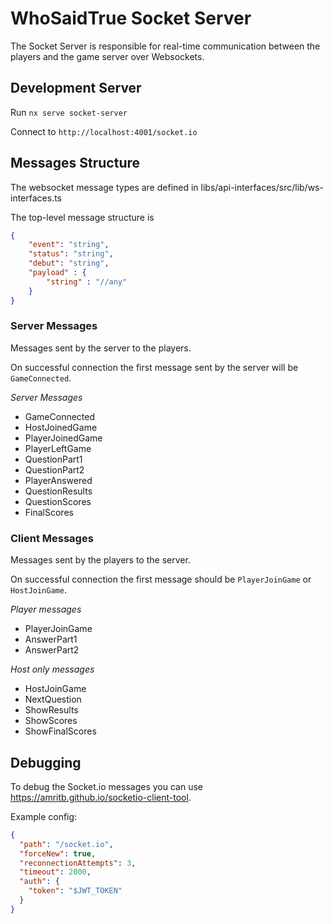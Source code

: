 # WhoSaidTrue Socket Server

The Socket Server is responsible for real-time communication between the players and 
the game server over Websockets.

## Development Server

Run `nx serve socket-server`

Connect to `http://localhost:4001/socket.io`


## Messages Structure

The websocket message types are defined in libs/api-interfaces/src/lib/ws-interfaces.ts

The top-level message structure is
````json
{
	"event": "string",
	"status": "string",
	"debut": "string",
	"payload" : {
		"string" : "//any"
	}
}
````


### Server Messages

Messages sent by the server to the players. 

On successful connection the first message sent by the server will be `GameConnected`.

*Server Messages*
- GameConnected
- HostJoinedGame
- PlayerJoinedGame
- PlayerLeftGame
- QuestionPart1
- QuestionPart2
- PlayerAnswered
- QuestionResults
- QuestionScores
- FinalScores


### Client Messages

Messages sent by the players to the server.

On successful connection the first message should be `PlayerJoinGame` or `HostJoinGame`.

*Player messages*
- PlayerJoinGame
- AnswerPart1
- AnswerPart2

*Host only messages*
- HostJoinGame
- NextQuestion
- ShowResults
- ShowScores
- ShowFinalScores


## Debugging

To debug the Socket.io messages you can use https://amritb.github.io/socketio-client-tool.

Example config:

```json
{
  "path": "/socket.io", 
  "forceNew": true, 
  "reconnectionAttempts": 3, 
  "timeout": 2000,
  "auth": {
    "token": "$JWT_TOKEN"
  }
}
```
